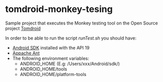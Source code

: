 tomdroid-monkey-tesing
=============

Sample project that executes the Monkey testing tool on the Open Source project [Tomdroid](https://launchpad.net/tomdroid)

In order to be able to run the script <em>runTest.sh</em> you should have:
* [Android SDK](http://developer.android.com/sdk/index.html) installed with the API 19
* [Appache Ant](http://ant.apache.org/)
* The following environment variables:
  * ANDROID_HOME (E.g: /Users/xxx/Android/sdk/)
  * ANDROID_HOME/tools
  * ANDROID_HOME/platform-tools

